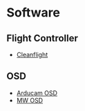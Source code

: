 # Software

## Flight Controller

* [Cleanflight](http://cleanflight.com/)

## OSD

* [Arducam OSD](https://code.google.com/p/arducam-osd/)
* [MW OSD](http://www.mwosd.com/)
